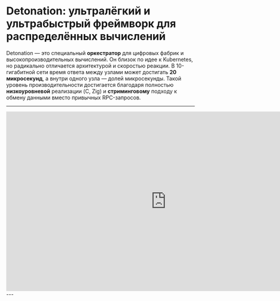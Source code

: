 # Detonation: ультралёгкий и ультрабыстрый фреймворк для распределённых вычислений

Detonation — это специальный **оркестратор** для цифровых фабрик и высокопроизводительных вычислений. Он близок по идее к Kubernetes, но радикально отличается архитектурой и скоростью реакции. В 10-гигабитной сети время ответа между узлами может достигать **20 микросекунд**, а внутри одного узла — долей микросекунды. Такой уровень производительности достигается благодаря полностью **низкоуровневой** реализации (C, Zig) и **стриминговому** подходу к обмену данными вместо привычных RPC-запросов.

---
<iframe width="854" height="480" src="https://www.youtube.com/embed/-6IPI3A2ZRk" frameborder="0" allowfullscreen></iframe>
---

